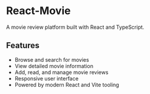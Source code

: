 # React-Movie

A movie review platform built with React and TypeScript.

## Features

- Browse and search for movies
- View detailed movie information
- Add, read, and manage movie reviews
- Responsive user interface
- Powered by modern React and Vite tooling
